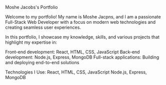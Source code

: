 Moshe Jacobs's Portfolio

Welcome to my portfolio! My name is Moshe Jacpns, and I am a passionate Full-Stack Web Developer with a focus on modern web technologies and creating seamless user experiences.

In this portfolio, I showcase my knowledge, skills, and various projects that highlight my expertise in:

Front-end development: React, HTML, CSS, JavaScript
Back-end development: Node.js, Express, MongoDB
Full-stack applications: Building and deploying end-to-end solutions

Technologies I Use:
React, HTML, CSS, JavaScript
Node.js, Express, MongoDB

